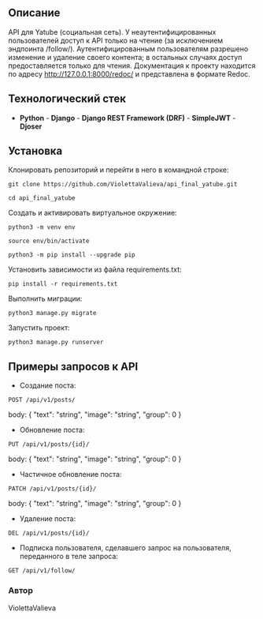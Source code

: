 ## Описание

API для Yatube (cоциальная сеть). У неаутентифицированных пользователей доступ к API только на чтение (за исключением эндпоинта /follow/). Аутентифицированным пользователям разрешено изменение и удаление своего контента; в остальных случаях доступ предоставляется только для чтения.
Документация к проекту находится по адресу http://127.0.0.1:8000/redoc/ и представлена в формате Redoc.

## Технологический стек

- **Python** - **Django** - **Django REST Framework (DRF)** - **SimpleJWT** - **Djoser**

## Установка

Клонировать репозиторий и перейти в него в командной строке:
```
git clone https://github.com/ViolettaValieva/api_final_yatube.git
```
```
cd api_final_yatube
```
Cоздать и активировать виртуальное окружение:
```
python3 -m venv env
```
```
source env/bin/activate
```
```
python3 -m pip install --upgrade pip
```
Установить зависимости из файла requirements.txt:
```
pip install -r requirements.txt
```
Выполнить миграции:
```
python3 manage.py migrate
```
Запустить проект:
```
python3 manage.py runserver
```

## Примеры запросов к API
- Создание поста:

```
POST /api/v1/posts/
```

body:
{
"text": "string",
"image": "string",
"group": 0
}

- Обновление поста:

```
PUT /api/v1/posts/{id}/
```

body:
{
"text": "string",
"image": "string",
"group": 0
}

- Частичное обновление поста:

```
PATCH /api/v1/posts/{id}/
```

body:
{
"text": "string",
"image": "string",
"group": 0
}

- Удаление поста:

```
DEL /api/v1/posts/{id}/
```

- Подписка пользователя, сделавшего запрос на пользователя, переданного в теле запроса:

```
GET /api/v1/follow/
```

### Автор
ViolettaValieva
